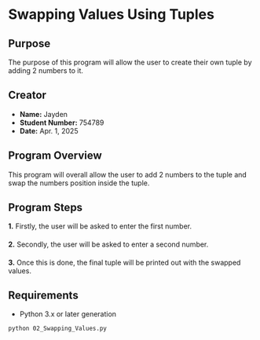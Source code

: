 # Swapping Values Using Tuples

## Purpose
The purpose of this program will allow the user to create their own tuple by adding 2 numbers to it.

## Creator
- **Name:** Jayden
- **Student Number:** 754789
- **Date:** Apr. 1, 2025

## Program Overview
This program will overall allow the user to add 2 numbers to the tuple and swap the numbers position inside the tuple.

## Program Steps
**1.** Firstly, the user will be asked to enter the first number.
####
**2.** Secondly, the user will be asked to enter a second number.
####
**3.** Once this is done, the final tuple will be printed out with the swapped values.

## Requirements
- Python 3.x or later generation


```bash
python 02_Swapping_Values.py